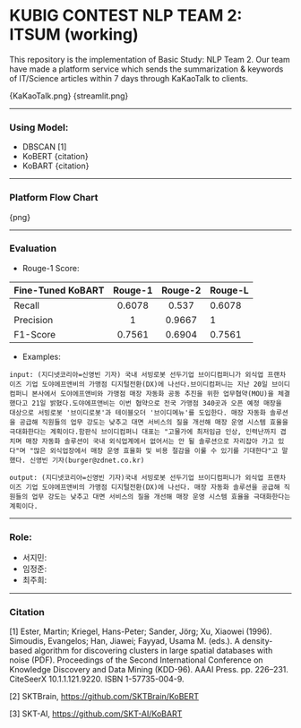 # KUBIG CONTEST NLP TEAM 2: ITSUM (working)

This repository is the implementation of Basic Study: NLP Team 2.
Our team have made a platform service which sends the summarization & keywords of IT/Science articles within 7 days through KaKaoTalk to clients.

{KaKaoTalk.png} {streamlit.png}

---
### Using Model: 
- DBSCAN [1]
- KoBERT {citation}
- KoBART {citation}

---
### Platform Flow Chart

{png}

---
### Evaluation

- Rouge-1 Score:

| Fine-Tuned KoBART | Rouge-1 | Rouge-2 | Rouge-L |
|-------------------|:-------:|:-------:|---------|
| Recall            |  0.6078 |  0.537  |  0.6078 |
| Precision         |    1    |  0.9667 |    1    |
| F1-Score          |  0.7561 |  0.6904 |  0.7561 |

- Examples:
```
input: (지디넷코리아=신영빈 기자) 국내 서빙로봇 선두기업 브이디컴퍼니가 외식업 프랜차이즈 기업 도야에프앤비의 가맹점 디지털전환(DX)에 나선다.브이디컴퍼니는 지난 20일 브이디컴퍼니 본사에서 도야에프앤비와 가맹점 매장 자동화 공동 추진을 위한 업무협약(MOU)을 체결했다고 21일 밝혔다.도야에프앤비는 이번 협약으로 전국 가맹점 340곳과 오픈 예정 매장을 대상으로 서빙로봇 '브이디로봇'과 테이블오더 '브이디메뉴'를 도입한다. 매장 자동화 솔루션을 공급해 직원들의 업무 강도는 낮추고 대면 서비스의 질을 개선해 매장 운영 시스템 효율을 극대화한다는 계획이다.함판식 브이디컴퍼니 대표는 "고물가에 최저임금 인상, 인력난까지 겹치며 매장 자동화 솔루션이 국내 외식업계에서 없어서는 안 될 솔루션으로 자리잡아 가고 있다"며 "많은 외식업장에서 매장 운영 효율화 및 비용 절감을 이룰 수 있기를 기대한다"고 말했다. 신영빈 기자(burger@zdnet.co.kr)

output: (지디넷코리아=신영빈 기자)국내 서빙로봇 선두기업 브이디컴퍼니가 외식업 프랜차이즈 기업 도야에프앤비의 가맹점 디지털전환(DX)에 나선다. 매장 자동화 솔루션을 공급해 직원들의 업무 강도는 낮추고 대면 서비스의 질을 개선해 매장 운영 시스템 효율을 극대화한다는 계획이다. 
```

---
### Role:
- 서지민:
- 임정준:
- 최주희:

---
### Citation
[1] Ester, Martin; Kriegel, Hans-Peter; Sander, Jörg; Xu, Xiaowei (1996). Simoudis, Evangelos; Han, Jiawei; Fayyad, Usama M. (eds.). A density-based algorithm for discovering clusters in large spatial databases with noise (PDF). Proceedings of the Second International Conference on Knowledge Discovery and Data Mining (KDD-96). AAAI Press. pp. 226–231. CiteSeerX 10.1.1.121.9220. ISBN 1-57735-004-9.

[2] SKTBrain, https://github.com/SKTBrain/KoBERT

[3] SKT-AI, https://github.com/SKT-AI/KoBART
